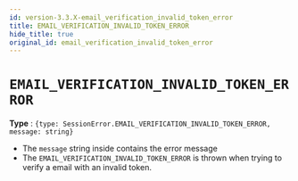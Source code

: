 ```yaml
---
id: version-3.3.X-email_verification_invalid_token_error
title: EMAIL_VERIFICATION_INVALID_TOKEN_ERROR
hide_title: true
original_id: email_verification_invalid_token_error
---
```


# ``EMAIL_VERIFICATION_INVALID_TOKEN_ERROR``
**Type** : ``{type: SessionError.EMAIL_VERIFICATION_INVALID_TOKEN_ERROR, message: string}``
- The ``message`` string inside contains the error message
- The ``EMAIL_VERIFICATION_INVALID_TOKEN_ERROR`` is thrown when trying to verify a email with an invalid token.